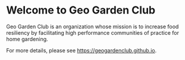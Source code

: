 # Welcome to Geo Garden Club 

Geo Garden Club is an organization whose mission is to increase food resiliency by facilitating high performance communities of practice for home gardening. 

For more details, please see <https://geogardenclub.github.io>.
